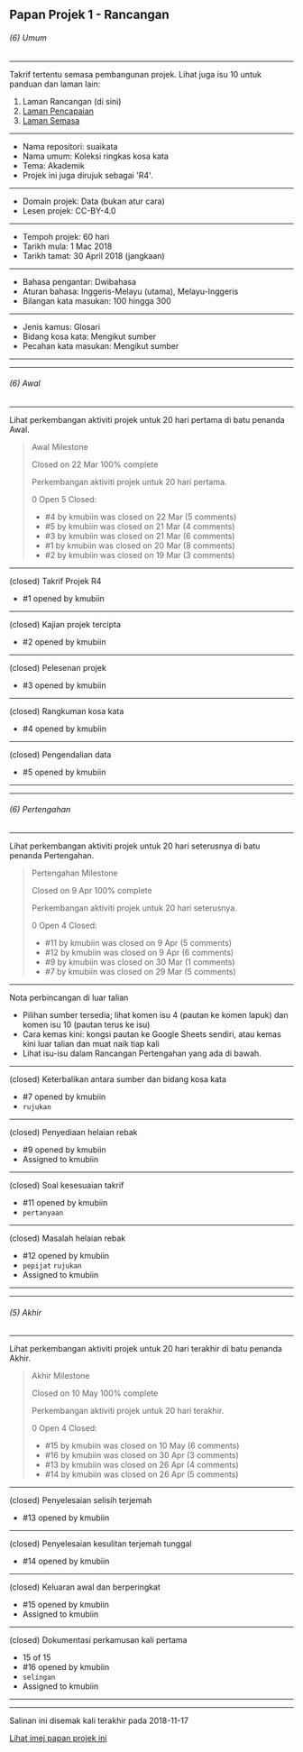 Papan Projek 1 - Rancangan
--------------------------

###### (6) Umum

---
Takrif tertentu semasa pembangunan projek. Lihat juga isu
10 untuk panduan dan laman lain:

1. Laman Rancangan (di sini)
2. [Laman Pencapaian][2]
3. [Laman Semasa][3]

---
* Nama repositori: suaikata
* Nama umum: Koleksi ringkas kosa kata
* Tema: Akademik
* Projek ini juga dirujuk sebagai 'R4'.

---
* Domain projek: Data (bukan atur cara)
* Lesen projek: CC-BY-4.0

---
* Tempoh projek: 60 hari
* Tarikh mula: 1 Mac 2018
* Tarikh tamat: 30 April 2018 (jangkaan)

---
* Bahasa pengantar: Dwibahasa
* Aturan bahasa: Inggeris-Melayu (utama), Melayu-Inggeris
* Bilangan kata masukan: 100 hingga 300

---
* Jenis kamus: Glosari
* Bidang kosa kata: Mengikut sumber
* Pecahan kata masukan: Mengikut sumber

---
---

###### (6) Awal

---
Lihat perkembangan aktiviti projek untuk 20 hari pertama di
batu penanda Awal.

> Awal Milestone
>
> Closed on 22 Mar 100% complete
>
> Perkembangan aktiviti projek untuk 20 hari pertama.
>
> 0 Open 5 Closed:
>
> * #4 by kmubiin was closed on 22 Mar (5 comments)
> * #5 by kmubiin was closed on 21 Mar (4 comments)
> * #3 by kmubiin was closed on 21 Mar (6 comments)
> * #1 by kmubiin was closed on 20 Mar (8 comments)
> * #2 by kmubiin was closed on 19 Mar (3 comments)

---
(closed) Takrif Projek R4

* #1 opened by kmubiin

---
(closed) Kajian projek tercipta

* #2 opened by kmubiin

---
(closed) Pelesenan projek

* #3 opened by kmubiin

---
(closed) Rangkuman kosa kata

* #4 opened by kmubiin

---
(closed) Pengendalian data

* #5 opened by kmubiin

---
---

###### (6) Pertengahan

---
Lihat perkembangan aktiviti projek untuk 20 hari seterusnya
di batu penanda Pertengahan.

> Pertengahan Milestone
>
> Closed on 9 Apr 100% complete
>
> Perkembangan aktiviti projek untuk 20 hari seterusnya.
>
> 0 Open 4 Closed:
>
> * #11 by kmubiin was closed on 9 Apr (5 comments)
> * #12 by kmubiin was closed on 9 Apr (6 comments)
> * #9 by kmubiin was closed on 30 Mar (1 comments)
> * #7 by kmubiin was closed on 29 Mar (5 comments)

---
Nota perbincangan di luar talian

* Pilihan sumber tersedia; lihat komen isu 4 (pautan ke
komen lapuk) dan komen isu 10 (pautan terus ke isu)
* Cara kemas kini: kongsi pautan ke Google Sheets sendiri,
atau kemas kini luar talian dan muat naik tiap kali
* Lihat isu-isu dalam Rancangan Pertengahan yang ada di
bawah.

---
(closed) Keterbalikan antara sumber dan bidang kosa kata

* #7 opened by kmubiin
* `rujukan`

---
(closed) Penyediaan helaian rebak

* #9 opened by kmubiin
* Assigned to kmubiin

---
(closed) Soal kesesuaian takrif

* #11 opened by kmubiin
* `pertanyaan`

---
(closed) Masalah helaian rebak

* #12 opened by kmubiin
* `pepijat` `rujukan`
* Assigned to kmubiin

---
---

###### (5) Akhir

---
Lihat perkembangan aktiviti projek untuk 20 hari terakhir di
batu penanda Akhir.

> Akhir Milestone
>
> Closed on 10 May 100% complete
>
> Perkembangan aktiviti projek untuk 20 hari terakhir.
>
> 0 Open 4 Closed:
>
> * #15 by kmubiin was closed on 10 May (6 comments)
> * #16 by kmubiin was closed on 30 Apr (3 comments)
> * #13 by kmubiin was closed on 26 Apr (4 comments)
> * #14 by kmubiin was closed on 26 Apr (5 comments)

---
(closed) Penyelesaian selisih terjemah

* #13 opened by kmubiin

---
(closed) Penyelesaian kesulitan terjemah tunggal

* #14 opened by kmubiin

---
(closed) Keluaran awal dan berperingkat

* #15 opened by kmubiin
* Assigned to kmubiin

---
(closed) Dokumentasi perkamusan kali pertama

* 15 of 15
* #16 opened by kmubiin
* `selingan`
* Assigned to kmubiin

---
---

Salinan ini disemak kali terakhir pada 2018-11-17

[Lihat imej papan projek ini][1b]

  [1b]: pp1b.md
  [2]: pp2.md
  [3]: pp3.md
